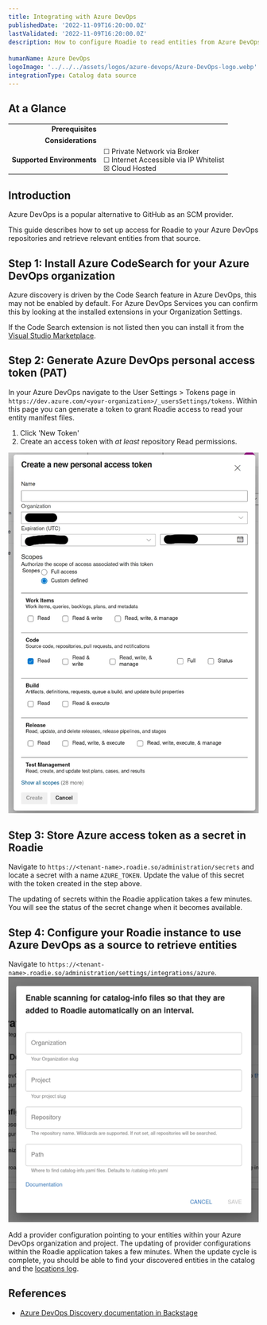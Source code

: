 ```yaml
---
title: Integrating with Azure DevOps
publishedDate: '2022-11-09T16:20:00.0Z'
lastValidated: '2022-11-09T16:20:00.0Z'
description: How to configure Roadie to read entities from Azure DevOps

humanName: Azure DevOps
logoImage: '../../../assets/logos/azure-devops/Azure-DevOps-logo.webp'
integrationType: Catalog data source
---
```


## At a Glance
| | |
|---: | --- |
| **Prerequisites** |  |
| **Considerations** |  |
| **Supported Environments** | ☐ Private Network via Broker <br /> ☐ Internet Accessible via IP Whitelist <br /> ☒ Cloud Hosted |

## Introduction

Azure DevOps is a popular alternative to GitHub as an SCM provider. 

This guide describes how to set up access for Roadie to your Azure DevOps repositories and retrieve relevant entities from that source.

##  Step 1: Install Azure CodeSearch for your Azure DevOps organization

Azure discovery is driven by the Code Search feature in Azure DevOps, this may not be enabled by default. For Azure DevOps Services you can confirm this by looking at the installed extensions in your Organization Settings.

If the Code Search extension is not listed then you can install it from the [Visual Studio Marketplace](https://marketplace.visualstudio.com/items?itemName=ms.vss-code-search&targetId=f9352dac-ba6e-434e-9241-a848a510ce3f).

##  Step 2: Generate Azure DevOps personal access token (PAT)

In your Azure DevOps navigate to the User Settings > Tokens page in `https://dev.azure.com/<your-organization>/_usersSettings/tokens`. Within this page you can generate a token to grant Roadie access to read your entity manifest files.

1. Click 'New Token'
2. Create an access token with _at least_ repository Read permissions.


![Azure DevOps Token Options](./azure-devops-opts.webp)

##  Step 3: Store Azure access token as a secret in Roadie

Navigate to `https://<tenant-name>.roadie.so/administration/secrets` and locate a secret with a name `AZURE_TOKEN`. Update the value of this secret with the token created in the step above.

The updating of secrets within the Roadie application takes a few minutes. You will see the status of the secret change when it becomes available.

##  Step 4: Configure your Roadie instance to use Azure DevOps as a source to retrieve entities

Navigate to `https://<tenant-name>.roadie.so/administration/settings/integrations/azure`.
   ![Azure Autodiscovery options](./azure-autodiscovery.webp)

Add a provider configuration pointing to your entities within your Azure DevOps organization and project. The updating of provider configurations within the Roadie application takes a few minutes. When the update cycle is complete, you should be able to find your discovered entities in the catalog and the [locations log](/docs/details/location-management/#managing-locations).



## References

- [Azure DevOps Discovery documentation in Backstage](https://backstage.io/docs/integrations/azure/discovery)

